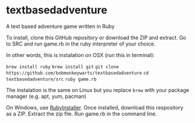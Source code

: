 # textbasedadventure
A text based adventure game written in Ruby

To install, clone this GitHub repository or download the ZIP and extract. Go to SRC and run game.rb in the ruby interpreter of your choice.

In other words, this is instalation on OSX (run this in terminal):

`brew install ruby`
`brew install git`
`git clone https://github.com/bobmonkeywarts/textbasedadventure`
`cd textbasedadventure/src`
`ruby game.rb`

The instalation is the same on Linux but you replace `brew` with your package manager (e.g. apt, yum, pacman)

On Windows, use [RubyInstaller](https://www.ruby-lang.org/en/documentation/installation/#rubyinstaller). Once installed, download this respository as a ZIP. Extract the zip file. Run game.rb in the command line.
